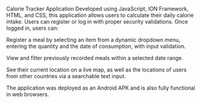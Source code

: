 Calorie Tracker Application
Developed using JavaScript, ION Framework, HTML, and CSS, this application allows users to calculate their daily calorie intake. Users can register or log in with proper security validations. Once logged in, users can:

Register a meal by selecting an item from a dynamic dropdown menu, entering the quantity and the date of consumption, with input validation.

View and filter previously recorded meals within a selected date range.

See their current location on a live map, as well as the locations of users from other countries via a searchable text input.

The application was deployed as an Android APK and is also fully functional in web browsers.
